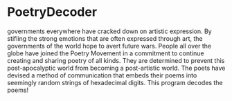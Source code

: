 # PoetryDecoder
governments everywhere have cracked down on artistic expression. By stifling the strong emotions that are often expressed through art, the governments of the world hope to avert future wars. People all over the globe have joined the Poetry Movement in a commitment to continue creating and sharing poetry of all kinds. They are determined to prevent this post-apocalyptic world from becoming a post-artistic world. The poets have devised a method of communication that embeds their poems into seemingly random strings of hexadecimal digits. This program decodes the poems!
